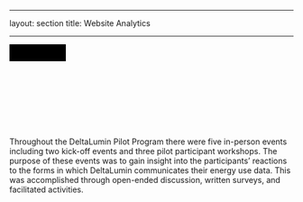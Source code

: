 ---
layout: section
title: Website Analytics
<!-- bannerpath: img/research.jpg-->
 ---

<svg>
	<rect height="30px" width="100px">
</svg>

<p>Throughout the DeltaLumin Pilot Program there were five in-person events including two kick-off events and three pilot participant workshops. The purpose of these events was to gain insight into the participants’ reactions to the forms in which DeltaLumin communicates their energy use data. This was accomplished through open-ended discussion, written surveys, and facilitated activities.</p>


